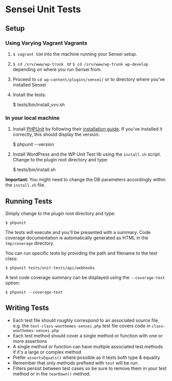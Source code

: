 # Sensei Unit Tests

## Setup

### Using Varying Vagrant Vagrants

1) `$ vagrant SSH` into the machine running your Sensei setup.

2) `$ cd /srv/www/wp-trunk ` or `$ cd /srv/www/wp-trunk wp-develop` depending on where you run Sensei from.

3) Proceed to `cd wp-content/plugins/sensei/` or to directory where you've installed Sensei

4) Install the tests:

    $ tests/bin/install_vvv.sh

### In your local machine

1) Install [PHPUnit](http://phpunit.de/) by following their [installation guide](https://phpunit.de/getting-started.html). If you've installed it correctly, this should display the version:

    $ phpunit --version


2) Install WordPress and the WP Unit Test lib using the `install.sh` script. Change to the plugin root directory and type:

    $ tests/bin/install.sh

**Important**: You might need to change the DB parameters accordingly within the `install.sh` file.

## Running Tests

Simply change to the plugin root directory and type:

    $ phpunit

The tests will execute and you'll be presented with a summary. Code coverage documentation is automatically generated as HTML in the `tmp/coverage` directory.

You can run specific tests by providing the path and filename to the test class:

    $ phpunit tests/unit-tests/api/webhooks

A text code coverage summary can be displayed using the `--coverage-text` option:

    $ phpunit --coverage-text

## Writing Tests

* Each test file should roughly correspond to an associated source file, e.g. the `test-class-woothemes-sensei.php` test file covers code in `class-woothemes-sensei.php`
* Each test method should cover a single method or function with one or more assertions
* A single method or function can have multiple associated test methods if it's a large or complex method
* Prefer `assertsEquals()` where possible as it tests both type & equality
* Remember that only methods prefixed with `test` will be run.
* Filters persist between test cases so be sure to remove them in your test method or in the `tearDown()` method.
